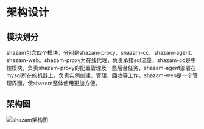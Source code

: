 # 架构设计

## 模块划分

shazam包含四个模块，分别是shazam-proxy、shazam-cc、shazam-agent、shazam-web。shazam-proxy为在线代理，负责承接sql流量，shazam-cc是中控模块，负责shazam-proxy的配置管理及一些后台任务，shazam-agent部署在mysql所在的机器上，负责实例创建、管理、回收等工作，shazam-web是一个管理界面，使shazam整体使用更加方便。

## 架构图

![shazam架构图](assets/architecture.png)

